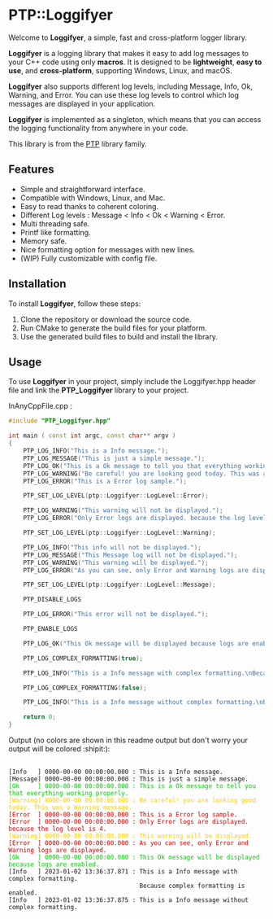 # PTP::Loggifyer
Welcome to **Loggifyer**, a simple, fast and cross-platform logger library.

**Loggifyer** is a logging library that makes it easy to add log messages to your C++ code using only **macros**. It is designed to be **lightweight**, **easy to use**, and **cross-platform**, supporting Windows, Linux, and macOS.

**Loggifyer** also supports different log levels, including Message, Info, Ok, Warning, and Error. You can use these log levels to control which log messages are displayed in your application.

**Loggifyer** is implemented as a singleton, which means that you can access the logging functionality from anywhere in your code.

This library is from the [PTP](https://github.com/MrOrnithorynque/PTP/) library family.

## Features
- Simple and straightforward interface.
- Compatible with Windows, Linux, and Mac.
- Easy to read thanks to coherent coloring.
- Different Log levels : Message < Info < Ok < Warning < Error.
- Multi threading safe.
- Printf like formatting.
- Memory safe.
- Nice formatting option for messages with new lines.
- (WIP) Fully customizable with config file.

## Installation
To install **Loggifyer**, follow these steps:

1. Clone the repository or download the source code.
2. Run CMake to generate the build files for your platform.
3. Use the generated build files to build and install the library.
## Usage
To use **Loggifyer** in your project, simply include the Loggifyer.hpp header file and link the **PTP_Loggifyer** library to your project.

InAnyCppFile.cpp :
```cpp
#include "PTP_Loggifyer.hpp"

int main ( const int argc, const char** argv )
{
    PTP_LOG_INFO("This is a Info message.");
    PTP_LOG_MESSAGE("This is just a simple message.");
    PTP_LOG_OK("This is a Ok message to tell you that everything working properly.");
    PTP_LOG_WARNING("Be careful! you are looking good today. This was a Warning message.");
    PTP_LOG_ERROR("This is a Error log sample.");

    PTP_SET_LOG_LEVEL(ptp::Loggifyer::LogLevel::Error);

    PTP_LOG_WARNING("This warning will not be displayed.");
    PTP_LOG_ERROR("Only Error logs are displayed. because the log level is %d.", int(PTP_GET_LOG_LEVEL));

    PTP_SET_LOG_LEVEL(ptp::Loggifyer::LogLevel::Warning);

    PTP_LOG_INFO("This info will not be displayed.");
    PTP_LOG_MESSAGE("This Message log will not be displayed.");
    PTP_LOG_WARNING("This warning will be displayed.");
    PTP_LOG_ERROR("As you can see, only Error and Warning logs are displayed.");

    PTP_SET_LOG_LEVEL(ptp::Loggifyer::LogLevel::Message);

    PTP_DISABLE_LOGS

    PTP_LOG_ERROR("This error will not be displayed.");

    PTP_ENABLE_LOGS

    PTP_LOG_OK("This Ok message will be displayed because logs are enabled.");

    PTP_LOG_COMPLEX_FORMATTING(true);

    PTP_LOG_INFO("This is a Info message with complex formatting.\nBecause complex formatting is enabled.");

    PTP_LOG_COMPLEX_FORMATTING(false);

    PTP_LOG_INFO("This is a Info message without complex formatting.\nBecause complex formatting is disabled.");

    return 0;
}
```
Output (no colors are shown in this readme output but don't worry your output will be colored :shipit:):

<pre>
  <code>
[Info   ] 0000-00-00 00:00:00.000 : This is a Info message.
[Message] 0000-00-00 00:00:00.000 : This is just a simple message.
<font color="#00CC00">[Ok     ] 0000-00-00 00:00:00.000 : This is a Ok message to tell you that everything working properly.</font>
<font color="#FFCC00">[Warning] 0000-00-00 00:00:00.000 : Be careful! you are looking good today. This was a Warning message.</font>
<font color="#CC0000">[Error  ] 0000-00-00 00:00:00.000 : This is a Error log sample.</font>
<font color="#CC0000">[Error  ] 0000-00-00 00:00:00.000 : Only Error logs are displayed. because the log level is 4.</font>
<font color="#FFCC00">[Warning] 0000-00-00 00:00:00.000 : This warning will be displayed.</font>
<font color="#CC0000">[Error  ] 0000-00-00 00:00:00.000 : As you can see, only Error and Warning logs are displayed.</font>
<font color="#00CC00">[Ok     ] 0000-00-00 00:00:00.000 : This Ok message will be displayed because logs are enabled.</font>
[Info   ] 2023-01-02 13:36:37.871 : This is a Info message with complex formatting.
                                    Because complex formatting is enabled.
[Info   ] 2023-01-02 13:36:37.875 : This is a Info message without complex formatting.
  </code>
</pre>
